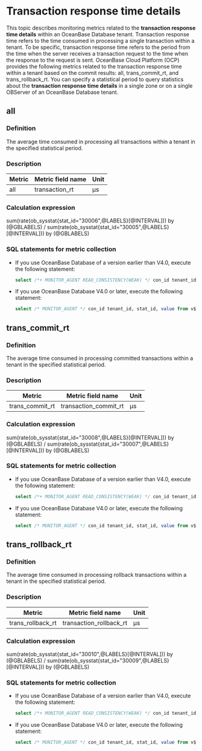 # Transaction response time details

This topic describes monitoring metrics related to the **transaction response time details** within an OceanBase Database tenant. Transaction response time refers to the time consumed in processing a single transaction within a tenant. To be specific, transaction response time refers to the period from the time when the server receives a transaction request to the time when the response to the request is sent. OceanBase Cloud Platform (OCP) provides the following metrics related to the transaction response time within a tenant based on the commit results: all, trans_commit_rt, and trans_rollback_rt. You can specify a statistical period to query statistics about the **transaction response time details** in a single zone or on a single OBServer of an OceanBase Database tenant.

## all

### Definition

The average time consumed in processing all transactions within a tenant in the specified statistical period.

### Description

| **Metric** | **Metric field name** |   **Unit**   |
|------------|-----------------------|--------------|
| all        | transaction_rt        | μs |

### Calculation expression

sum(rate(ob_sysstat{stat_id="30006",@LABELS}[@INTERVAL])) by (@GBLABELS) / sum(rate(ob_sysstat{stat_id="30005",@LABELS}[@INTERVAL])) by (@GBLABELS)

### SQL statements for metric collection

* If you use OceanBase Database of a version earlier than V4.0, execute the following statement:

  ```sql
  select /*+ MONITOR_AGENT READ_CONSISTENCY(WEAK) */ con_id tenant_id, stat_id, value from v$sysstat where stat_id IN (30005, 30006) and (con_id > 1000 or con_id = 1) and class < 1000
  ```

* If you use OceanBase Database V4.0 or later, execute the following statement:

  ```sql
  select /* MONITOR_AGENT */ con_id tenant_id, stat_id, value from v$sysstat where stat_id IN (30005, 30006) and (con_id > 1000 or con_id = 1) and class < 1000
  ```

## trans_commit_rt

### Definition

The average time consumed in processing committed transactions within a tenant in the specified statistical period.

### Description

|   **Metric**    | **Metric field name** |   **Unit**   |
|-----------------|-----------------------|--------------|
| trans_commit_rt | transaction_commit_rt | μs |

### Calculation expression

sum(rate(ob_sysstat{stat_id="30008",@LABELS}[@INTERVAL])) by (@GBLABELS) / sum(rate(ob_sysstat{stat_id="30007",@LABELS}[@INTERVAL])) by (@GBLABELS)

### SQL statements for metric collection

* If you use OceanBase Database of a version earlier than V4.0, execute the following statement:

  ```sql
  select /*+ MONITOR_AGENT READ_CONSISTENCY(WEAK) */ con_id tenant_id, stat_id, value from v$sysstat where stat_id IN (30007, 30008) and (con_id > 1000 or con_id = 1) and class < 1000
  ```

* If you use OceanBase Database V4.0 or later, execute the following statement:

  ```sql
  select /* MONITOR_AGENT */ con_id tenant_id, stat_id, value from v$sysstat where stat_id IN (30007, 30008) and (con_id > 1000 or con_id = 1) and class < 1000
  ```

## trans_rollback_rt

### Definition

The average time consumed in processing rollback transactions within a tenant in the specified statistical period.

### Description

|    **Metric**     |  **Metric field name**  |   **Unit**   |
|-------------------|-------------------------|--------------|
| trans_rollback_rt | transaction_rollback_rt | μs |

### Calculation expression

sum(rate(ob_sysstat{stat_id="30010",@LABELS}[@INTERVAL])) by (@GBLABELS) / sum(rate(ob_sysstat{stat_id="30009",@LABELS}[@INTERVAL])) by (@GBLABELS)

### SQL statements for metric collection

* If you use OceanBase Database of a version earlier than V4.0, execute the following statement:

  ```sql
  select /*+ MONITOR_AGENT READ_CONSISTENCY(WEAK) */ con_id tenant_id, stat_id, value from v$sysstat where stat_id IN (30009, 30010) and (con_id > 1000 or con_id = 1) and class < 1000
  ```

* If you use OceanBase Database V4.0 or later, execute the following statement:

  ```sql
  select /* MONITOR_AGENT */ con_id tenant_id, stat_id, value from v$sysstat where stat_id IN (30009, 30010) and (con_id > 1000 or con_id = 1) and class < 1000
  ```
